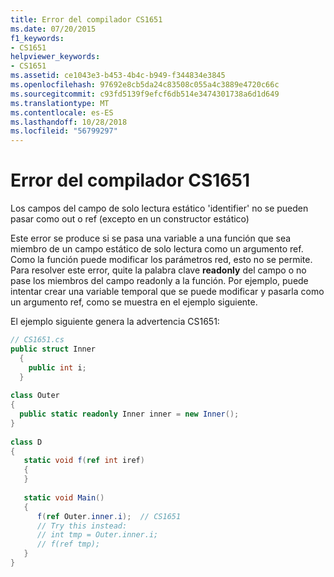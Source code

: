 ```yaml
---
title: Error del compilador CS1651
ms.date: 07/20/2015
f1_keywords:
- CS1651
helpviewer_keywords:
- CS1651
ms.assetid: ce1043e3-b453-4b4c-b949-f344834e3845
ms.openlocfilehash: 97692e8cb5da24c83508c055a4c3889e4720c66c
ms.sourcegitcommit: c93fd5139f9efcf6db514e3474301738a6d1d649
ms.translationtype: MT
ms.contentlocale: es-ES
ms.lasthandoff: 10/28/2018
ms.locfileid: "56799297"
---
```

# <a name="compiler-error-cs1651"></a>Error del compilador CS1651
Los campos del campo de solo lectura estático 'identifier' no se pueden pasar como out o ref (excepto en un constructor estático)  
  
 Este error se produce si se pasa una variable a una función que sea miembro de un campo estático de solo lectura como un argumento ref. Como la función puede modificar los parámetros red, esto no se permite. Para resolver este error, quite la palabra clave **readonly** del campo o no pase los miembros del campo readonly a la función. Por ejemplo, puede intentar crear una variable temporal que se puede modificar y pasarla como un argumento ref, como se muestra en el ejemplo siguiente.  
  
 El ejemplo siguiente genera la advertencia CS1651:  
  
```csharp  
// CS1651.cs  
public struct Inner  
  {  
    public int i;  
  }  
  
class Outer  
{    
  public static readonly Inner inner = new Inner();  
}  
  
class D  
{  
   static void f(ref int iref)  
   {  
   }  
  
   static void Main()  
   {  
      f(ref Outer.inner.i);  // CS1651  
      // Try this instead:  
      // int tmp = Outer.inner.i;  
      // f(ref tmp);  
   }  
}  
```
